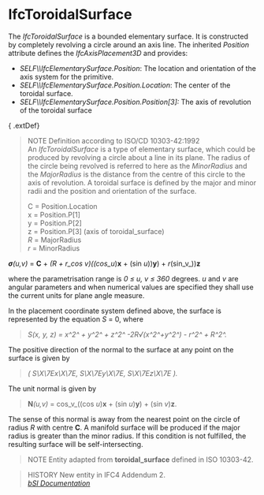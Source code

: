 IfcToroidalSurface
==================
The _IfcToroidalSurface_ is a bounded elementary surface. It is constructed by
completely revolving a circle around an axis line. The inherited _Position_
attribute defines the _IfcAxisPlacement3D_ and provides:  
  
* _SELF\\\IfcElementarySurface.Position_: The location and orientation of the axis system for the primitive.  
* _SELF\\\IfcElementarySurface.Position.Location_: The center of the toroidal surface.  
* _SELF\\\IfcElementarySurface.Position.Position[3]:_ The axis of revolution of the toroidal surface  
  
{ .extDef}  
> NOTE  Definition according to ISO/CD 10303-42:1992  
> An _IfcToroidalSurface_ is a type of elementary surface, which could be
> produced by revolving a circle about a line in its plane. The radius of the
> circle being revolved is referred to here as the _MinorRadius_ and the
> _MajorRadius_ is the distance from the centre of this circle to the axis of
> revolution. A toroidal surface is defined by the major and minor radii and
> the position and orientation of the surface.  
>  
> C = Position.Location  
> x = Position.P[1]  
> y = Position.P[2]  
> z = Position.P[3] (axis of toroidal_surface)  
> _R_ = MajorRadius  
> _r_ = MinorRadius  
>  
>  
  
_**σ**(u,v)_ = **C** + _(R + r_cos _v_)((cos_u_)**x** + (sin _u_))**y**) +
_r_(sin_v_))**z**  
  
where the parametrisation range is _0 ≤ u, v ≤ 360_ degrees. _u_ and _v_ are
angular parameters and when numerical values are specified they shall use the
current units for plane angle measure.  
  
In the placement coordinate system defined above, the surface is represented
by the equation _S_ = 0, where  
  
> _S(x, y, z) = x^2^ + y^2^ + z^2^ -2R√(x^2^+y^2^) - r^2^ + R^2^._  
  
The positive direction of the normal to the surface at any point on the
surface is given by  
  
> _( S\X\7Ex\X\7E, S\X\7Ey\X\7E, S\X\7Ez\X\7E )._  
  
The unit normal is given by  
  
> **N**_(u,v)_ = cos_v_((cos _u_)**x** + (sin _u_)**y**) + (sin _v_)**z**.  
  
The sense of this normal is away from the nearest point on the circle of
radius _R_ with centre **C**. A manifold surface will be produced if the major
radius is greater than the minor radius. If this condition is not fulfilled,
the resulting surface will be self-intersecting.  
  
> NOTE  Entity adapted from **toroidal_surface** defined in ISO 10303-42.  
  
> HISTORY  New entity in IFC4 Addendum 2.  
[ _bSI
Documentation_](https://standards.buildingsmart.org/IFC/DEV/IFC4_2/FINAL/HTML/schema/ifcgeometryresource/lexical/ifctoroidalsurface.htm)



